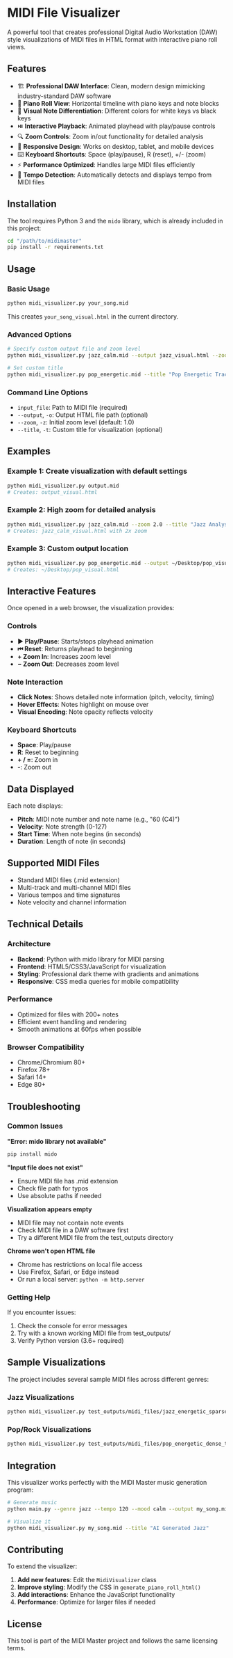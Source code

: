 # MIDI File Visualizer

A powerful tool that creates professional Digital Audio Workstation (DAW) style visualizations of MIDI files in HTML format with interactive piano roll views.

## Features

- 🏗️ **Professional DAW Interface**: Clean, modern design mimicking industry-standard DAW software
- 🎹 **Piano Roll View**: Horizontal timeline with piano keys and note blocks
- 🎨 **Visual Note Differentiation**: Different colors for white keys vs black keys
- ⏯️ **Interactive Playback**: Animated playhead with play/pause controls
- 🔍 **Zoom Controls**: Zoom in/out functionality for detailed analysis
- 📱 **Responsive Design**: Works on desktop, tablet, and mobile devices
- ⌨️ **Keyboard Shortcuts**: Space (play/pause), R (reset), +/- (zoom)
- ⚡ **Performance Optimized**: Handles large MIDI files efficiently
- 🎵 **Tempo Detection**: Automatically detects and displays tempo from MIDI files

## Installation

The tool requires Python 3 and the `mido` library, which is already included in this project:

```bash
cd "/path/to/midimaster"
pip install -r requirements.txt
```

## Usage

### Basic Usage

```bash
python midi_visualizer.py your_song.mid
```

This creates `your_song_visual.html` in the current directory.

### Advanced Options

```bash
# Specify custom output file and zoom level
python midi_visualizer.py jazz_calm.mid --output jazz_visual.html --zoom 1.5

# Set custom title
python midi_visualizer.py pop_energetic.mid --title "Pop Energetic Track"
```

### Command Line Options

- `input_file`: Path to MIDI file (required)
- `--output`, `-o`: Output HTML file path (optional)
- `--zoom`, `-z`: Initial zoom level (default: 1.0)
- `--title`, `-t`: Custom title for visualization (optional)

## Examples

### Example 1: Create visualization with default settings

```bash
python midi_visualizer.py output.mid
# Creates: output_visual.html
```


### Example 2: High zoom for detailed analysis
```bash
python midi_visualizer.py jazz_calm.mid --zoom 2.0 --title "Jazz Analysis"
# Creates: jazz_calm_visual.html with 2x zoom
```


### Example 3: Custom output location
```bash
python midi_visualizer.py pop_energetic.mid --output ~/Desktop/pop_visual.html
# Creates: ~/Desktop/pop_visual.html
```

## Interactive Features

Once opened in a web browser, the visualization provides:


### Controls
- **▶ Play/Pause**: Starts/stops playhead animation
- **⏮ Reset**: Returns playhead to beginning
- **+ Zoom In**: Increases zoom level
- **− Zoom Out**: Decreases zoom level


### Note Interaction
- **Click Notes**: Shows detailed note information (pitch, velocity, timing)
- **Hover Effects**: Notes highlight on mouse over
- **Visual Encoding**: Note opacity reflects velocity


### Keyboard Shortcuts
- **Space**: Play/pause
- **R**: Reset to beginning
- **+ / =**: Zoom in
- **-**: Zoom out

## Data Displayed

Each note displays:
- **Pitch**: MIDI note number and note name (e.g., "60 (C4)")
- **Velocity**: Note strength (0-127)
- **Start Time**: When note begins (in seconds)
- **Duration**: Length of note (in seconds)

## Supported MIDI Files

- Standard MIDI files (.mid extension)
- Multi-track and multi-channel MIDI files
- Various tempos and time signatures
- Note velocity and channel information

## Technical Details

### Architecture
- **Backend**: Python with mido library for MIDI parsing
- **Frontend**: HTML5/CSS3/JavaScript for visualization
- **Styling**: Professional dark theme with gradients and animations
- **Responsive**: CSS media queries for mobile compatibility

### Performance
- Optimized for files with 200+ notes
- Efficient event handling and rendering
- Smooth animations at 60fps when possible

### Browser Compatibility
- Chrome/Chromium 80+
- Firefox 78+
- Safari 14+
- Edge 80+

## Troubleshooting

### Common Issues

**"Error: mido library not available"**
```bash
pip install mido
```

**"Input file does not exist"**
- Ensure MIDI file has .mid extension
- Check file path for typos
- Use absolute paths if needed

**Visualization appears empty**
- MIDI file may not contain note events
- Check MIDI file in a DAW software first
- Try a different MIDI file from the test_outputs directory

**Chrome won't open HTML file**
- Chrome has restrictions on local file access
- Use Firefox, Safari, or Edge instead
- Or run a local server: `python -m http.server`

### Getting Help

If you encounter issues:
1. Check the console for error messages
2. Try with a known working MIDI file from test_outputs/
3. Verify Python version (3.6+ required)

## Sample Visualizations

The project includes several sample MIDI files across different genres:


### Jazz Visualizations

```bash
python midi_visualizer.py test_outputs/midi_files/jazz_energetic_sparse_tempo160_bars16_run1.mid --zoom 1.5
```

### Pop/Rock Visualizations
```bash
python midi_visualizer.py test_outputs/midi_files/pop_energetic_dense_tempo120_bars16_run1.mid
```

## Integration

This visualizer works perfectly with the MIDI Master music generation program:

```bash
# Generate music
python main.py --genre jazz --tempo 120 --mood calm --output my_song.mid

# Visualize it
python midi_visualizer.py my_song.mid --title "AI Generated Jazz"
```

## Contributing

To extend the visualizer:

1. **Add new features**: Edit the `MidiVisualizer` class
2. **Improve styling**: Modify the CSS in `generate_piano_roll_html()`
3. **Add interactions**: Enhance the JavaScript functionality
4. **Performance**: Optimize for larger files if needed

## License

This tool is part of the MIDI Master project and follows the same licensing terms.